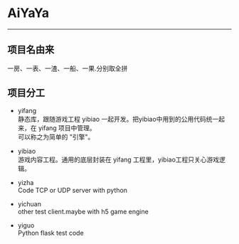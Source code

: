 # AiYaYa 

--------------

## 项目名由来
一房、一表、一渣、一船、一果.分别取全拼   

## 项目分工

- yifang  
静态库，跟随游戏工程 yibiao 一起开发。把yibiao中用到的公用代码统一起来，在 yifang 项目中管理。  
可以称之为简单的 "引擎"。

- yibiao  
游戏内容工程。通用的底层封装在 yifang 工程里，yibiao工程只关心游戏逻辑。

- yizha  
Code TCP or UDP server with python

- yichuan   
other test client.maybe with h5 game engine

- yiguo   
Python flask test code



